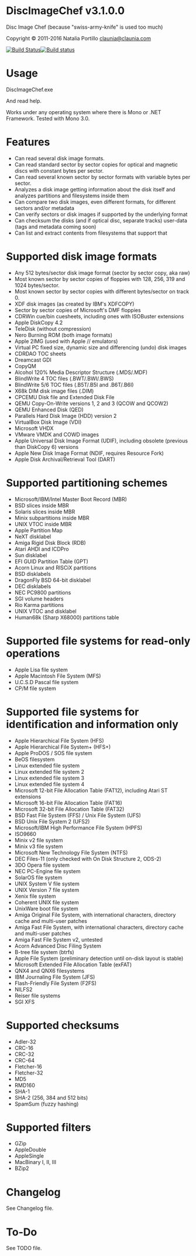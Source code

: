 ﻿DiscImageChef v3.1.0.0
======================

Disc Image Chef (because "swiss-army-knife" is used too much)

Copyright © 2011-2016 Natalia Portillo <claunia@claunia.com>

[![Build Status](https://travis-ci.org/claunia/DiscImageChef.svg?branch=master)](https://travis-ci.org/claunia/DiscImageChef)[![Build status](https://ci.appveyor.com/api/projects/status/vim4c8h028pn5oys?svg=true)](https://ci.appveyor.com/project/claunia/discimagechef)

Usage
=====

DiscImageChef.exe 

And read help.

Works under any operating system where there is Mono or .NET Framework. Tested with Mono 3.0.

Features
========

* Can read several disk image formats.
* Can read standard sector by sector copies for optical and magnetic discs with constant bytes per sector.
* Can read several known sector by sector formats with variable bytes per sector.
* Analyzes a disk image getting information about the disk itself and analyzes partitions and filesystems inside them
* Can compare two disk images, even different formats, for different sectors and/or metadata
* Can verify sectors or disk images if supported by the underlying format
* Can checksum the disks (and if optical disc, separate tracks) user-data (tags and metadata coming soon)
* Can list and extract contents from filesystems that support that

Supported disk image formats
============================
* Any 512 bytes/sector disk image format (sector by sector copy, aka raw)
* Most known sector by sector copies of floppies with 128, 256, 319 and 1024 bytes/sector.
* Most known sector by sector copies with different bytes/sector on track 0.
* XDF disk images (as created by IBM's XDFCOPY)
* Sector by sector copies of Microsoft's DMF floppies
* CDRWin cue/bin cuesheets, including ones with ISOBuster extensions
* Apple DiskCopy 4.2
* TeleDisk (without compression)
* Nero Burning ROM (both image formats)
* Apple 2IMG (used with Apple // emulators)
* Virtual PC fixed size, dynamic size and differencing (undo) disk images
* CDRDAO TOC sheets
* Dreamcast GDI
* CopyQM
* Alcohol 120% Media Descriptor Structure (.MDS/.MDF)
* BlindWrite 4 TOC files (.BWT/.BWI/.BWS)
* BlindWrite 5/6 TOC files (.B5T/.B5I and .B6T/.B6I)
* X68k DIM disk image files (.DIM)
* CPCEMU Disk file and Extended Disk File
* QEMU Copy-On-Write versions 1, 2 and 3 (QCOW and QCOW2)
* QEMU Enhanced Disk (QED)
* Parallels Hard Disk Image (HDD) version 2
* VirtualBox Disk Image (VDI)
* Microsoft VHDX
* VMware VMDK and COWD images
* Apple Universal Disk Image Format (UDIF), including obsolete (previous than DiskCopy 6) versions
* Apple New Disk Image Format (NDIF, requires Resource Fork)
* Apple Disk Archival/Retrieval Tool (DART)

Supported partitioning schemes
==============================
* Microsoft/IBM/Intel Master Boot Record (MBR)
* BSD slices inside MBR
* Solaris slices inside MBR
* Minix subpartitions inside MBR
* UNIX VTOC inside MBR
* Apple Partition Map
* NeXT disklabel
* Amiga Rigid Disk Block (RDB)
* Atari AHDI and ICDPro
* Sun disklabel
* EFI GUID Partition Table (GPT)
* Acorn Linux and RISCiX partitions
* BSD disklabels
* DragonFly BSD 64-bit disklabel
* DEC disklabels
* NEC PC9800 partitions
* SGI volume headers
* Rio Karma partitions
* UNIX VTOC and disklabel
* Human68k (Sharp X68000) partitions table

Supported file systems for read-only operations
===============================================
* Apple Lisa file system
* Apple Macintosh File System (MFS)
* U.C.S.D Pascal file system
* CP/M file system

Supported file systems for identification and information only
==============================================================
* Apple Hierarchical File System (HFS)
* Apple Hierarchical File System+ (HFS+)
* Apple ProDOS / SOS file system
* BeOS filesystem
* Linux extended file system
* Linux extended file system 2
* Linux extended file system 3
* Linux extended file system 4
* Microsoft 12-bit File Allocation Table (FAT12), including Atari ST extensions
* Microsoft 16-bit File Allocation Table (FAT16)
* Microsoft 32-bit File Allocation Table (FAT32)
* BSD Fast File System (FFS) / Unix File System (UFS)
* BSD Unix File System 2 (UFS2)
* Microsoft/IBM High Performance File System (HPFS)
* ISO9660
* Minix v2 file system
* Minix v3 file system
* Microsoft New Technology File System (NTFS)
* DEC Files-11 (only checked with On Disk Structure 2, ODS-2)
* 3DO Opera file system
* NEC PC-Engine file system
* SolarOS file system
* UNIX System V file system
* UNIX Version 7 file system
* Xenix file system
* Coherent UNIX file system
* UnixWare boot file system
* Amiga Original File System, with international characters, directory cache and multi-user patches
* Amiga Fast File System, with international characters, directory cache and multi-user patches
* Amiga Fast File System v2, untested
* Acorn Advanced Disc Filing System
* B-tree file system (btrfs)
* Apple File System (preliminary detection until on-disk layout is stable)
* Microsoft Extended File Allocation Table (exFAT)
* QNX4 and QNX6 filesystems
* IBM Journaling File System (JFS)
* Flash-Friendly File System (F2FS)
* NILFS2
* Reiser file systems
* SGI XFS

Supported checksums
===================
* Adler-32
* CRC-16
* CRC-32
* CRC-64
* Fletcher-16
* Fletcher-32
* MD5
* RMD160
* SHA-1
* SHA-2 (256, 384 and 512 bits)
* SpamSum (fuzzy hashing)

Supported filters
=================
* GZip
* AppleDouble
* AppleSingle
* MacBinary I, II, III
* BZip2

Changelog
=========

See Changelog file.

To-Do
=====

See TODO file.